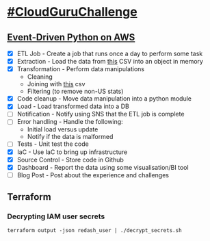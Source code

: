 # [#CloudGuruChallenge](https://acloudguru.com/blog/news/introducing-the-cloudguruchallenge)
## [Event-Driven Python on AWS](https://acloudguru.com/blog/engineering/cloudguruchallenge-python-aws-etl)

- [x] ETL Job - Create a job that runs once a day to perform some task
- [x] Extraction - Load the data from [this](https://github.com/nytimes/covid-19-data/blob/master/us.csv?opt_id=oeu1598130766489r0.9183835738508552) CSV into an object in memory
- [x] Transformation - Perform data manipulations
    - Cleaning
    - Joining with [this](https://raw.githubusercontent.com/datasets/covid-19/master/data/time-series-19-covid-combined.csv?opt_id=oeu1598130766489r0.9183835738508552) csv
    - Filtering (to remove non-US stats)
- [x] Code cleanup - Move data manipulation into a python module
- [x] Load - Load transformed data into a DB
- [ ] Notification - Notify using SNS that the ETL job is complete
- [ ] Error handling - Handle the following:
    - Initial load versus update
    - Notify if the data is malformed
- [ ] Tests - Unit test the code
- [x] IaC - Use IaC to bring up infrastructure
- [x] Source Control - Store code in Github
- [x] Dashboard - Report the data using some visualisation/BI tool
- [ ] Blog Post - Post about the experience and challenges

## Terraform

### Decrypting IAM user secrets

`terraform output -json redash_user | ./decrypt_secrets.sh`